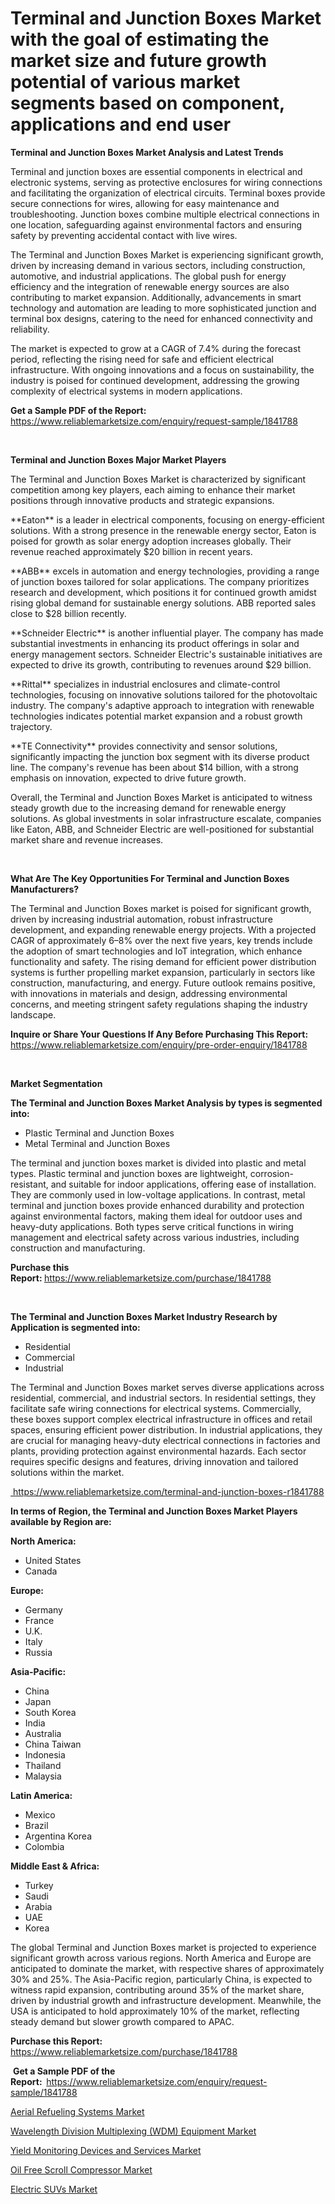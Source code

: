 <p><h1>Terminal and Junction Boxes Market with the goal of estimating the market size and future growth potential of various market segments based on component, applications and end user</h1></p><p><strong>Terminal and Junction Boxes Market Analysis and Latest Trends</strong></p>
<p><p>Terminal and junction boxes are essential components in electrical and electronic systems, serving as protective enclosures for wiring connections and facilitating the organization of electrical circuits. Terminal boxes provide secure connections for wires, allowing for easy maintenance and troubleshooting. Junction boxes combine multiple electrical connections in one location, safeguarding against environmental factors and ensuring safety by preventing accidental contact with live wires.</p><p>The Terminal and Junction Boxes Market is experiencing significant growth, driven by increasing demand in various sectors, including construction, automotive, and industrial applications. The global push for energy efficiency and the integration of renewable energy sources are also contributing to market expansion. Additionally, advancements in smart technology and automation are leading to more sophisticated junction and terminal box designs, catering to the need for enhanced connectivity and reliability.</p><p>The market is expected to grow at a CAGR of 7.4% during the forecast period, reflecting the rising need for safe and efficient electrical infrastructure. With ongoing innovations and a focus on sustainability, the industry is poised for continued development, addressing the growing complexity of electrical systems in modern applications.</p></p>
<p><strong>Get a Sample PDF of the Report:&nbsp;</strong> <a href="https://www.reliablemarketsize.com/enquiry/request-sample/1841788?utm_campaign=1167&utm_medium=2&utm_source=Github&utm_content=ia&utm_term=16102024&utm_id=terminal-and-junction-boxes">https://www.reliablemarketsize.com/enquiry/request-sample/1841788</a></p>
<p>&nbsp;</p>
<p><strong>Terminal and Junction Boxes Major Market Players</strong></p>
<p><p>The Terminal and Junction Boxes Market is characterized by significant competition among key players, each aiming to enhance their market positions through innovative products and strategic expansions. </p><p>**Eaton** is a leader in electrical components, focusing on energy-efficient solutions. With a strong presence in the renewable energy sector, Eaton is poised for growth as solar energy adoption increases globally. Their revenue reached approximately $20 billion in recent years.</p><p>**ABB** excels in automation and energy technologies, providing a range of junction boxes tailored for solar applications. The company prioritizes research and development, which positions it for continued growth amidst rising global demand for sustainable energy solutions. ABB reported sales close to $28 billion recently.</p><p>**Schneider Electric** is another influential player. The company has made substantial investments in enhancing its product offerings in solar and energy management sectors. Schneider Electric's sustainable initiatives are expected to drive its growth, contributing to revenues around $29 billion.</p><p>**Rittal** specializes in industrial enclosures and climate-control technologies, focusing on innovative solutions tailored for the photovoltaic industry. The company's adaptive approach to integration with renewable technologies indicates potential market expansion and a robust growth trajectory.</p><p>**TE Connectivity** provides connectivity and sensor solutions, significantly impacting the junction box segment with its diverse product line. The company's revenue has been about $14 billion, with a strong emphasis on innovation, expected to drive future growth.</p><p>Overall, the Terminal and Junction Boxes Market is anticipated to witness steady growth due to the increasing demand for renewable energy solutions. As global investments in solar infrastructure escalate, companies like Eaton, ABB, and Schneider Electric are well-positioned for substantial market share and revenue increases.</p></p>
<p>&nbsp;</p>
<p><strong>What Are The Key Opportunities For Terminal and Junction Boxes Manufacturers?</strong></p>
<p><p>The Terminal and Junction Boxes market is poised for significant growth, driven by increasing industrial automation, robust infrastructure development, and expanding renewable energy projects. With a projected CAGR of approximately 6–8% over the next five years, key trends include the adoption of smart technologies and IoT integration, which enhance functionality and safety. The rising demand for efficient power distribution systems is further propelling market expansion, particularly in sectors like construction, manufacturing, and energy. Future outlook remains positive, with innovations in materials and design, addressing environmental concerns, and meeting stringent safety regulations shaping the industry landscape.</p></p>
<p><strong>Inquire or Share Your Questions If Any Before Purchasing This Report:</strong> <a href="https://www.reliablemarketsize.com/enquiry/pre-order-enquiry/1841788?utm_campaign=1167&utm_medium=2&utm_source=Github&utm_content=ia&utm_term=16102024&utm_id=terminal-and-junction-boxes">https://www.reliablemarketsize.com/enquiry/pre-order-enquiry/1841788</a></p>
<p>&nbsp;</p>
<p><strong>Market Segmentation</strong></p>
<p><strong>The Terminal and Junction Boxes Market Analysis by types is segmented into:</strong></p>
<p><ul><li>Plastic Terminal and Junction Boxes</li><li>Metal Terminal and Junction Boxes</li></ul></p>
<p><p>The terminal and junction boxes market is divided into plastic and metal types. Plastic terminal and junction boxes are lightweight, corrosion-resistant, and suitable for indoor applications, offering ease of installation. They are commonly used in low-voltage applications. In contrast, metal terminal and junction boxes provide enhanced durability and protection against environmental factors, making them ideal for outdoor uses and heavy-duty applications. Both types serve critical functions in wiring management and electrical safety across various industries, including construction and manufacturing.</p></p>
<p><strong>Purchase this Report:&nbsp;</strong><a href="https://www.reliablemarketsize.com/purchase/1841788?utm_campaign=1167&utm_medium=2&utm_source=Github&utm_content=ia&utm_term=16102024&utm_id=terminal-and-junction-boxes">https://www.reliablemarketsize.com/purchase/1841788</a></p>
<p>&nbsp;</p>
<p><strong>The Terminal and Junction Boxes Market Industry Research by Application is segmented into:</strong></p>
<p><ul><li>Residential</li><li>Commercial</li><li>Industrial</li></ul></p>
<p><p>The Terminal and Junction Boxes market serves diverse applications across residential, commercial, and industrial sectors. In residential settings, they facilitate safe wiring connections for electrical systems. Commercially, these boxes support complex electrical infrastructure in offices and retail spaces, ensuring efficient power distribution. In industrial applications, they are crucial for managing heavy-duty electrical connections in factories and plants, providing protection against environmental hazards. Each sector requires specific designs and features, driving innovation and tailored solutions within the market.</p></p>
<p><a href="https://www.reliablemarketsize.com/terminal-and-junction-boxes-r1841788?utm_campaign=1167&utm_medium=2&utm_source=Github&utm_content=ia&utm_term=16102024&utm_id=terminal-and-junction-boxes">&nbsp;https://www.reliablemarketsize.com/terminal-and-junction-boxes-r1841788</a></p>
<p><strong>In terms of Region, the Terminal and Junction Boxes Market Players available by Region are:</strong></p>
<p>
    <p> <strong> North America: </strong>
        <ul>
            <li>United States</li>
            <li>Canada</li>
        </ul>
        </p> 
    <p> <strong> Europe: </strong>
        <ul>
            <li>Germany</li>
            <li>France</li>
            <li>U.K.</li>
            <li>Italy</li>
            <li>Russia</li>
        </ul>
        </p> 
    <p> <strong> Asia-Pacific: </strong>
        <ul>
            <li>China</li>
            <li>Japan</li>
            <li>South Korea</li>
            <li>India</li>
            <li>Australia</li>
            <li>China Taiwan</li>
            <li>Indonesia</li>
            <li>Thailand</li>
            <li>Malaysia</li>
        </ul>
        </p> 
    <p> <strong> Latin America: </strong>
        <ul>
            <li>Mexico</li>
            <li>Brazil</li>
            <li>Argentina Korea</li>
            <li>Colombia</li>
        </ul>
        </p> 
    <p> <strong> Middle East & Africa: </strong>
        <ul>
            <li>Turkey</li>
            <li>Saudi</li>
            <li>Arabia</li>
            <li>UAE</li>
            <li>Korea</li>
        </ul>
    </p>
    </p>
<p><p>The global Terminal and Junction Boxes market is projected to experience significant growth across various regions. North America and Europe are anticipated to dominate the market, with respective shares of approximately 30% and 25%. The Asia-Pacific region, particularly China, is expected to witness rapid expansion, contributing around 35% of the market share, driven by industrial growth and infrastructure development. Meanwhile, the USA is anticipated to hold approximately 10% of the market, reflecting steady demand but slower growth compared to APAC.</p></p>
<p><strong>Purchase this Report: </strong><a href="https://www.reliablemarketsize.com/purchase/1841788?utm_campaign=1167&utm_medium=2&utm_source=Github&utm_content=ia&utm_term=16102024&utm_id=terminal-and-junction-boxes">https://www.reliablemarketsize.com/purchase/1841788</a></p>
<p>&nbsp;<strong>Get a Sample PDF of the Report:&nbsp;&nbsp;</strong><a href="https://www.reliablemarketsize.com/enquiry/request-sample/1841788?utm_campaign=1167&utm_medium=2&utm_source=Github&utm_content=ia&utm_term=16102024&utm_id=terminal-and-junction-boxes">https://www.reliablemarketsize.com/enquiry/request-sample/1841788</a></p>
<p><strong></strong></p>
<p><p><a href="https://www.linkedin.com/pulse/exploring-aerial-refueling-systems-market-dynamics-revenue-yvpsf?utm_campaign=1167&utm_medium=2&utm_source=Github&utm_content=ia&utm_term=16102024&utm_id=terminal-and-junction-boxes">Aerial Refueling Systems Market</a></p><p><a href="https://github.com/jodeesniderrb/Market-Research-Report-List-1/blob/main/wavelength-division-multiplexing-wdm-equipment-market.md?utm_campaign=1167&utm_medium=2&utm_source=Github&utm_content=ia&utm_term=16102024&utm_id=terminal-and-junction-boxes">Wavelength Division Multiplexing (WDM) Equipment Market</a></p><p><a href="https://github.com/carmelrundv1/Market-Research-Report-List-1/blob/main/yield-monitoring-devices-and-services-market.md?utm_campaign=1167&utm_medium=2&utm_source=Github&utm_content=ia&utm_term=16102024&utm_id=terminal-and-junction-boxes">Yield Monitoring Devices and Services Market</a></p><p><a href="https://issuu.com/reportprime-2/docs/oil-free-scroll-compressor-market-s_bccd81213500e7?utm_campaign=1167&utm_medium=2&utm_source=Github&utm_content=ia&utm_term=16102024&utm_id=terminal-and-junction-boxes">Oil Free Scroll Compressor Market</a></p><p><a href="https://www.linkedin.com/pulse/deep-dive-electric-suvs-market-itstrends-segmentation-competitive-6lqif?utm_campaign=1167&utm_medium=2&utm_source=Github&utm_content=ia&utm_term=16102024&utm_id=terminal-and-junction-boxes">Electric SUVs Market</a></p></p>